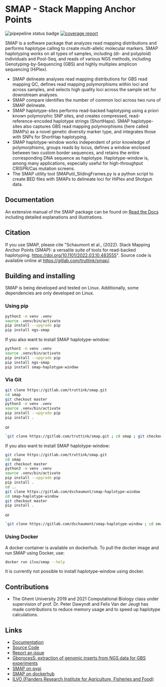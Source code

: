 # SMAP - Stack Mapping Anchor Points
![pipepeline status badge](https://gitlab.com/truttink/smap/badges/master/pipeline.svg)
[![coverage report](https://gitlab.com/truttink/smap/badges/master/coverage.svg)](https://gitlab.com/truttink/smap/-/commits/master)

SMAP is a software package that analyzes read mapping distributions and performs haplotype calling to create multi-allelic molecular markers. SMAP haplotyping works on all types of samples, including (di- and polyploid) individuals and Pool-Seq, and reads of various NGS methods, including Genotyping-by-Sequencing (GBS) and highly multiplex amplicon sequencing (HiPlex). 
* SMAP delineate analyses read mapping distributions for GBS read mapping QC, defines read mapping polymorphisms within loci and across samples, and selects high quality loci across the sample set for downstream analyses.
* SMAP compare identifies the number of common loci across two runs of SMAP delineate.
* SMAP haplotype-sites performs read-backed haplotyping using a priori known polymorphic SNP sites, and creates compressed, read-reference-encoded haplotype strings (ShortHaps). SMAP haplotype-sites also captures GBS read mapping polymorphisms (here called SMAPs) as a novel genetic diversity marker type, and integrates those with SNPs for ShortHap haplotyping.
* SMAP haplotype-window works independent of prior knowledge of polymorphisms, groups reads by locus, defines a window enclosed between two custom border sequences, and retains the entire corresponding DNA sequence as haplotype. Haplotype-window is, among many applications, especially useful for high-throughput CRISPR/Cas mutation screens.
* The SMAP utility tool SMAPutil_SlidingFrames.py is a python script to create BED files with SMAPs to delineate loci for HiPlex and Shotgun data.

## Documentation

An extensive manual of the SMAP package can be found on [Read the Docs](https://ngs-smap.readthedocs.io/) including detailed explanations and illustrations.

## Citation

If you use SMAP, please cite "Schaumont et al., (2022). Stack Mapping Anchor Points (SMAP): a versatile suite of tools for read-backed haplotyping. https://doi.org/10.1101/2022.03.10.483555". Source code is available online at https://gitlab.com/truttink/smap/.

## Building and installing

SMAP is being developed and tested on Linux.
Additionally, some dependencies are only developed on Linux.

### Using pip

```bash
python3 -m venv .venv
source .venv/bin/activate
pip install --upgrade pip
pip install ngs-smap
```

If you also want to install SMAP haplotype-window:

```bash
python3 -m venv .venv
source .venv/bin/activate
pip install --upgrade pip
pip install ngs-smap
pip install smap-haplotype-window
```

### Via Git

```bash
git clone https://gitlab.com/truttink/smap.git
cd smap
git checkout master
python3 -m venv .venv
source .venv/bin/activate
pip install --upgrade pip
pip install .
```

or 

```bash
`git clone https://gitlab.com/truttink/smap.git ; cd smap ; git checkout master ; python3 -m venv .venv ; source .venv/bin/activate ; pip install --upgrade pip ; pip install .`
```

If you also want to install SMAP haplotype-window:

```bash
git clone https://gitlab.com/truttink/smap.git
cd smap
git checkout master
python3 -m venv .venv
source .venv/bin/activate
pip install --upgrade pip
pip install .
cd ..
git clone https://gitlab.com/dschaumont/smap-haplotype-window
cd smap-haplotype-window
git checkout master
pip install .
```

or 

```bash
`git clone https://gitlab.com/dschaumont/smap-haplotype-window ; cd smap ; git checkout master ; python3 -m venv .venv ; source .venv/bin/activate ; pip install --upgrade pip ; pip install . ; cd .. ; git clone https://gitlab.com/dschaumont/smap-haplotype-window ; cd smap-haplotype-window ; git checkout master ; pip install .`
```

### Using Docker

A docker container is available on dockerhub. 
To pull the docker image and run SMAP using Docker, use:

```bash
docker run ilvo/smap --help
```

It is currently not possible to install haplotype-window using docker.

## Contributions

* The Ghent University 2019 and 2021 Computational Biology class under supervision of prof. Dr. Peter Dawyndt and Felix Van der Jeugt has made contributions to reduce memory usage and to speed up haplotype calculations.

## Links
* [Documentation](https://ngs-smap.readthedocs.io/)
* [Source Code](https://gitlab.com/truttink/smap)
* [Report an issue](https://gitlab.com/truttink/smap/-/issues)
* [GbprocesS: extraction of genomic inserts from NGS data for GBS experiments](https://gitlab.com/dschaumont/GBprocesS)
* [SMAP on pypi](https://pypi.org/project/ngs-smap/)
* [SMAP on dockerhub](https://hub.docker.com/repository/docker/ilvo/smap)
* [ILVO (Flanders Research Institute for Agriculture, Fisheries and Food)](https://ilvo.vlaanderen.be/en/)
